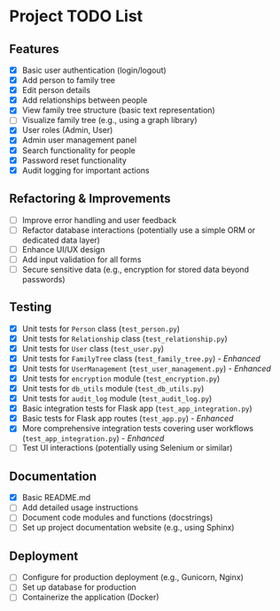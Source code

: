 # Project TODO List

## Features
- [x] Basic user authentication (login/logout)
- [x] Add person to family tree
- [x] Edit person details
- [x] Add relationships between people
- [x] View family tree structure (basic text representation)
- [ ] Visualize family tree (e.g., using a graph library)
- [x] User roles (Admin, User)
- [x] Admin user management panel
- [x] Search functionality for people
- [x] Password reset functionality
- [x] Audit logging for important actions

## Refactoring & Improvements
- [ ] Improve error handling and user feedback
- [ ] Refactor database interactions (potentially use a simple ORM or dedicated data layer)
- [ ] Enhance UI/UX design
- [ ] Add input validation for all forms
- [ ] Secure sensitive data (e.g., encryption for stored data beyond passwords)

## Testing
- [x] Unit tests for `Person` class (`test_person.py`)
- [x] Unit tests for `Relationship` class (`test_relationship.py`)
- [x] Unit tests for `User` class (`test_user.py`)
- [x] Unit tests for `FamilyTree` class (`test_family_tree.py`) - *Enhanced*
- [x] Unit tests for `UserManagement` (`test_user_management.py`) - *Enhanced*
- [x] Unit tests for `encryption` module (`test_encryption.py`)
- [x] Unit tests for `db_utils` module (`test_db_utils.py`)
- [x] Unit tests for `audit_log` module (`test_audit_log.py`)
- [x] Basic integration tests for Flask app (`test_app_integration.py`)
- [x] Basic tests for Flask app routes (`test_app.py`) - *Enhanced*
- [x] More comprehensive integration tests covering user workflows (`test_app_integration.py`) - *Enhanced*
- [ ] Test UI interactions (potentially using Selenium or similar)

## Documentation
- [x] Basic README.md
- [ ] Add detailed usage instructions
- [ ] Document code modules and functions (docstrings)
- [ ] Set up project documentation website (e.g., using Sphinx)

## Deployment
- [ ] Configure for production deployment (e.g., Gunicorn, Nginx)
- [ ] Set up database for production
- [ ] Containerize the application (Docker)

